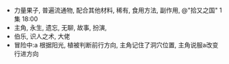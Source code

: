 * 力量果子, 普遍流通物, 配合其他材料, 稀有, 食用方法, 副作用, @"拾又之国" 1集 18:00
* 主角, 永生, 遗忘, 无聊, 故事, 扮演, 
* 伯乐, 识人之术, 大佬
* 冒险中:a 根据阳光, 植被判断前行方向, 主角记住了洞穴位置, 主角说服a改变行进方向